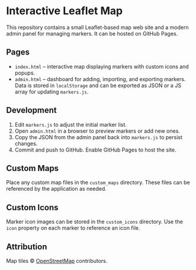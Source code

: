 # Interactive Leaflet Map

This repository contains a small Leaflet-based map web site and a modern admin panel for managing markers. It can be hosted on GitHub Pages.

## Pages

- `index.html` – interactive map displaying markers with custom icons and popups.
- `admin.html` – dashboard for adding, importing, and exporting markers. Data is stored in `localStorage` and can be exported as JSON or a JS array for updating `markers.js`.

## Development

1. Edit `markers.js` to adjust the initial marker list.
2. Open `admin.html` in a browser to preview markers or add new ones.
3. Copy the JSON from the admin panel back into `markers.js` to persist changes.
4. Commit and push to GitHub. Enable GitHub Pages to host the site.

## Custom Maps

Place any custom map files in the `custom_maps` directory. These files can be referenced by the application as needed.

## Custom Icons

Marker icon images can be stored in the `custom_icons` directory. Use the `icon` property on each marker to reference an icon file.

## Attribution

Map tiles © [OpenStreetMap](https://www.openstreetmap.org/) contributors.

